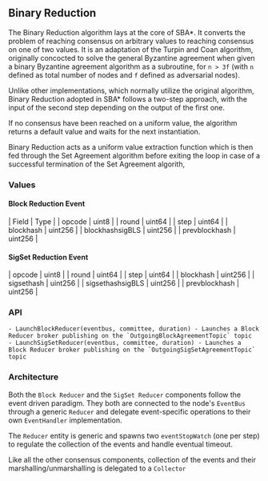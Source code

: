 ## Binary Reduction

The Binary Reduction algorithm lays at the core of SBA\*. It converts the problem of reaching consensus on arbitrary values to reaching consensus on one of two values. It is an adaptation of the Turpin and Coan algorithm, originally concocted to solve the general Byzantine agreement when given a binary Byzantine agreement algorithm as a subroutine, for `n > 3f` (with `n` defined as total number of nodes and `f` defined as adversarial nodes).

Unlike other implementations, which normally utilize the original algorithm, Binary Reduction adopted in SBA\* follows a two-step approach, with the input of the second step depending on the output of the first one.

If no consensus have been reached on a uniform value, the algorithm returns a default value and waits for the next instantiation.

Binary Reduction acts as a uniform value extraction function which is then fed through the Set Agreement algorithm before exiting the loop in case of a successful termination of the Set Agreement algorith,

### Values

#### Block Reduction Event

| Field | Type |
| opcode | uint8 |
| round | uint64 |
| step | uint64 |
| blockhash | uint256 |
| blockhashsigBLS | uint256 |
| prevblockhash | uint256 |

#### SigSet Reduction Event

| opcode | uint8 |
| round | uint64 |
| step | uint64 |
| blockhash | uint256 |
| sigsethash | uint256 |
| sigsethashsigBLS | uint256 |
| prevblockhash | uint256 |

### API

    - LaunchBlockReducer(eventbus, committee, duration) - Launches a Block Reducer broker publishing on the `OutgoingBlockAgreementTopic` topic
    - LaunchSigSetReducer(eventbus, committee, duration) - Launches a Block Reducer broker publishing on the `OutgoingSigSetAgreementTopic` topic

### Architecture

Both the `Block Reducer` and the `SigSet Reducer` components follow the event driven paradigm. They both are connected to the node's `EventBus` through a generic `Reducer` and delegate event-specific operations to their own `EventHandler` implementation.

The `Reducer` entity is generic and spawns two `eventStopWatch` (one per step) to regulate the collection of the events and handle eventual timeout.

Like all the other consensus components, collection of the events and their marshalling/unmarshalling is delegated to a `Collector`
